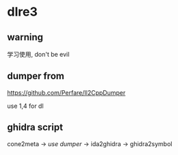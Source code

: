 # dlre3
## warning
学习使用, don't be evil
## dumper from
https://github.com/Perfare/Il2CppDumper

use 1,4 for dl

## ghidra script
cone2meta -> _use dumper_ -> ida2ghidra -> ghidra2symbol

